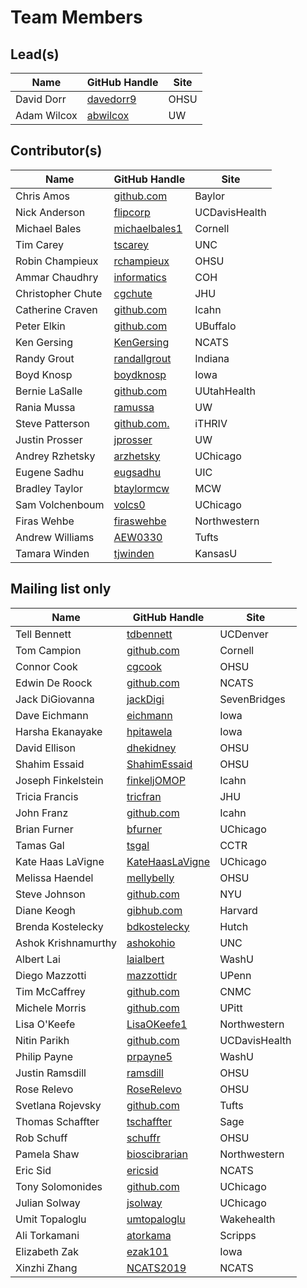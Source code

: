 # Team Members

## Lead(s)
Name | GitHub Handle | Site
-- | -- | --
David Dorr | [davedorr9](http://github.com/davedorr9) | OHSU
Adam Wilcox | [abwilcox](http://github.com/abwilcox) | UW

## Contributor(s)
Name | GitHub Handle | Site
-- | -- | --
Chris Amos | [github.com](http://github.com) | Baylor
Nick Anderson | [flipcorp](http://github.com/flipcorp) | UCDavisHealth
Michael Bales | [michaelbales1](http://github.com/michaelbales1) | Cornell
Tim Carey | [tscarey](http://github.com/tscarey) | UNC
Robin Champieux | [rchampieux](https://github.com/rchampieux) | OHSU
Ammar Chaudhry | [informatics](https://github.com/achaudhry615/informatics) | COH
Christopher Chute | [cgchute](https://github.com/cgchute) | JHU
Catherine  Craven | [github.com](http://github.com) | Icahn
Peter Elkin | [github.com](http://github.com) | UBuffalo
Ken Gersing | [KenGersing](https://github.com/KenGersing) | NCATS
Randy Grout | [randallgrout](https://github.com/randallgrout) | Indiana
Boyd Knosp | [boydknosp](http://github.com/boydknosp) | Iowa
Bernie LaSalle | [github.com](http://github.com) | UUtahHealth
Rania Mussa | [ramussa](https://github.com/ramussa) | UW
Steve Patterson | [github.com.](http://github.com.) | iTHRIV
Justin Prosser | [jprosser](http://github.com/jprosser) | UW
Andrey Rzhetsky | [arzhetsky](http://github.com/arzhetsky) | UChicago
Eugene Sadhu | [eugsadhu](https://github.com/eugsadhu) | UIC
Bradley Taylor | [btaylormcw](https://github.com/btaylormcw) | MCW
Sam Volchenboum | [volcs0](https://github.com/volcs0) | UChicago
Firas Wehbe | [firaswehbe](https://github.com/firaswehbe) | Northwestern
Andrew Williams | [AEW0330](http://github.com/AEW0330) | Tufts
Tamara Winden | [tjwinden](http://github.com/tjwinden) | KansasU

## Mailing list only
Name | GitHub Handle | Site
-- | -- | --
Tell Bennett | [tdbennett](https://github.com/tdbennett) | UCDenver
Tom Campion | [github.com](http://github.com) | Cornell
Connor Cook | [cgcook](https://github.com/cgcook) | OHSU
Edwin De Roock | [github.com](http://github.com) | NCATS
Jack DiGiovanna | [jackDigi](https://github.com/jackDigi) | SevenBridges
Dave Eichmann | [eichmann](http://github.com/eichmann) | Iowa
Harsha Ekanayake | [hpitawela](https://github.com/hpitawela) | Iowa
David Ellison | [dhekidney](http://github.com/dhekidney) | OHSU
Shahim Essaid | [ShahimEssaid](http://github.com/ShahimEssaid) | OHSU
Joseph Finkelstein | [finkeljOMOP](http://github.com/finkeljOMOP) | Icahn
Tricia Francis | [tricfran](http://github.com/tricfran) | JHU
John Franz | [github.com](http://github.com) | Icahn
Brian Furner | [bfurner](https://github.com/bfurner) | UChicago
Tamas Gal | [tsgal](https://github.com/tsgal) | CCTR
Kate Haas LaVigne | [KateHaasLaVigne](https://github.com/KateHaasLaVigne) | UChicago
Melissa Haendel | [mellybelly](http://github.com/mellybelly) | OHSU
Steve Johnson | [github.com](http://github.com) | NYU
Diane Keogh | [gibhub.com](http://gibhub.com) | Harvard
Brenda Kostelecky | [bdkostelecky](http://github.com/bdkostelecky) | Hutch
Ashok Krishnamurthy | [ashokohio](http://github.com/ashokohio) | UNC
Albert Lai | [laialbert](https://github.com/laialbert) | WashU
Diego Mazzotti | [mazzottidr](https://github.com/mazzottidr) | UPenn
Tim McCaffrey | [github.com](http://github.com) | CNMC
Michele Morris | [github.com](http://github.com) | UPitt
Lisa O'Keefe | [LisaOKeefe1](https://github.com/LisaOKeefe1) | Northwestern
Nitin Parikh | [github.com](http://github.com) | UCDavisHealth
Philip Payne | [prpayne5](http://github.com/prpayne5) | WashU
Justin Ramsdill | [ramsdill](http://github.com/ramsdill) | OHSU
Rose Relevo | [RoseRelevo](https://github.com/RoseRelevo) | OHSU
Svetlana Rojevsky | [github.com](http://github.com) | Tufts
Thomas Schaffter | [tschaffter](https://github.com/tschaffter) | Sage
Rob Schuff | [schuffr](https://github.com/schuffr) | OHSU
Pamela Shaw | [bioscibrarian](https://github.com/bioscibrarian) | Northwestern
Eric Sid | [ericsid](https://github.com/ericsid) | NCATS
Tony Solomonides | [github.com](http://github.com) | UChicago
Julian Solway | [jsolway](http://github.com/jsolway) | UChicago
Umit Topaloglu | [umtopaloglu](http://GitHub.com/umtopaloglu) | Wakehealth
Ali Torkamani | [atorkama](https://github.com/atorkama) | Scripps
Elizabeth Zak | [ezak101](https://github.com/ezak101) | Iowa
Xinzhi Zhang | [NCATS2019](https://github.com/NCATS2019) | NCATS

